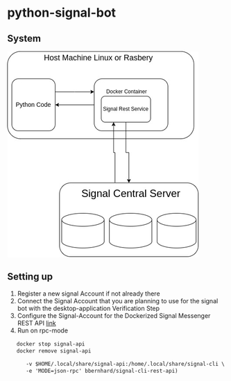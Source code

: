 # python-signal-bot

## System 
![Alt text](diagrams/system.jpg?raw=true "Select Diagram")


## Setting up 
1) Register a new signal Account if not already there 
2) Connect the Signal Account that you are planning to use for the signal bot with the desktop-application 
  Verification Step 
3) Configure the Signal-Account for the Dockerized Signal Messenger REST API [link](https://github.com/bbernhard/signal-cli-rest-api) 
4) Run on rpc-mode 
```
   docker stop signal-api 
   docker remove signal-api
```

```sudo docker run -d --name signal-api --restart=always -p 8080:8080 \
      -v $HOME/.local/share/signal-api:/home/.local/share/signal-cli \
      -e 'MODE=json-rpc' bbernhard/signal-cli-rest-api) 
```
